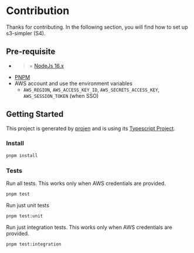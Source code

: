 # Contribution

Thanks for contributing. In the following section, you will find how to set up s3-simpler (S4).

## Pre-requisite

- >= [NodeJs 16.x](https://nodejs.org/en/)
- [PNPM](https://pnpm.io/)
- AWS account and use the environment variables
    - `AWS_REGION`, `AWS_ACCESS_KEY_ID`, `AWS_SECRETS_ACCESS_KEY`, `AWS_SESSION_TOKEN` (when SSO)

## Getting Started

This project is generated by [projen](https://github.com/projen/projen/) and is using its [Typescript Project](https://projen.io/typescript.html).

### Install

```sh
pnpm install
```

### Tests

Run all tests. This works only when AWS credentials are provided.

```sh
pnpm test
```

Run just unit tests

```sh
pnpm test:unit
```

Run just integration tests. This works only when AWS credentials are provided.

```sh
pnpm test:integration
```



